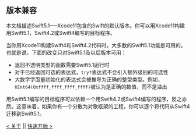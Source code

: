 ## 版本兼容

本文档描述Swift5.1–––Xcode11包含的Swift的默认版本。你可以用Xcode11构建用Swift5.1，Swift4.2或Swift4编写的目标程序。

当你用Xcode11构建Swift4和Swift4.2代码时，大多数的Swift5.1功能是可用的。也就是说，下面的改变只对Swift5.1及以后版本可用：
* 返回不透明类型的函数需要Swift5.1运行时
* 对于已经返回可选的表达式，`try?`表达式不会引入额外级别的可选性
* 大数字字面量初始化的表达式会被推导为正确的整型类型。例如，`UInt64(0xffff_ffff_ffff_ffff)`被认为是正确的数值，而不是溢出

用Swift5.1编写的目标程序可以依赖一个用Swift4.2或Swift4编写的程序，反之亦然。这意味着，如果你有一个分散为对歌框架的工程，你可以逐个将代码从Swift4迁移到Swift5.1。

[< 关于](1.About_Swift.md) || [快速开始 >](3.A_Swift_Tour.md)

